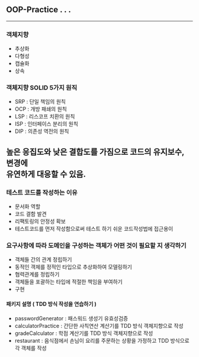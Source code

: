 ## OOP-Practice . . .
***

### 객체지향
- 추상화
- 다형성
- 캡슐화
- 상속

### 객체지향 SOLID 5가지 원직
- SRP : 단일 책임의 원칙
- OCP : 개방 패쇄의 원칙
- LSP : 리스코프 치환의 원칙
- ISP : 인터페이스 분리의 원칙
- DIP : 의존성 역전의 원칙

## 높은 응집도와 낮은 결합도를 가짐으로 코드의 유지보수, 변경에<br>유연하게 대응할 수 있음.

### 테스트 코드를 작성하는 이유
- 문서화 역할
- 코드 결함 발견
- 리팩토링의 안정성 확보
- 테스트코드를 먼저 작성함으로써 테스트 하기 쉬운 코드작성법에 접근용이


### 요구사항에 따라 도메인을 구성하는 객체가 어떤 것이 필요할 지 생각하기 ###
- 객체들 간의 관계 정립하기
- 동적인 객체를 정적인 타입으로 추상화하여 모델링하기
- 협력관계를 정립하기
- 객체들을 포괄하는 타입에 적절한 책임을 부여하기
- 구현

#### 패키지 설명 ( TDD 방식 작성을 연습하기 )
- passwordGenerator : 패스워드 생성기 유효성검증 
- calculatorPractice : 간단한 사칙연산 계산기를 TDD 방식 객체지향으로 작성
- gradeCalculator : 학점 계산기를 TDD 방식 객체지향으로 작성
- restaurant : 음식점에서 손님이 요리를 주문하는 상황을 가정하고 TDD 방식으로 각 객체를 작성